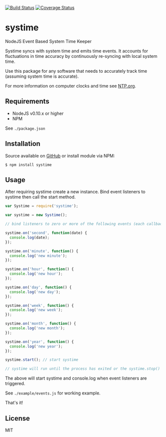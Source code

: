 [![Build Status](https://travis-ci.org/gregl83/systime.svg?branch=master)](https://travis-ci.org/gregl83/systime)
[![Coverage Status](https://coveralls.io/repos/gregl83/systime/badge.svg)](https://coveralls.io/r/gregl83/systime?branch=master)
# systime

NodeJS Event Based System Time Keeper

Systime syncs with system time and emits time events. It accounts for fluctuations in time accuracy by continuously re-syncing with local system time.

Use this package for any software that needs to accurately track time (assuming system time is accurate).

For more information on computer clocks and time see [NTP.org](http://www.ntp.org/ntpfaq/NTP-s-sw-clocks.htm).

## Requirements

- NodeJS v0.10.x or higher
- NPM

See `./package.json`

## Installation

Source available on [GitHub](https://github.com/gregl83/systime) or install module via NPM:

    $ npm install systime

## Usage

After requiring systime create a new instance. Bind event listeners to systime then call the start method.

```js
var Systime = require('systime');

var systime = new Systime();

// bind listeners to zero or more of the following events (each callback has a date object argument)

systime.on('second', function(date) {
  console.log(date);
});

systime.on('minute', function() {
  console.log('new minute');
});

systime.on('hour', function() {
  console.log('new hour');
});

systime.on('day', function() {
  console.log('new day');
});

systime.on('week', function() {
  console.log('new week');
});

systime.on('month', function() {
  console.log('new month');
});

systime.on('year', function() {
  console.log('new year');
});

systime.start(); // start systime

// systime will run until the process has exited or the systime.stop() method is called
```

The above will start systime and console.log when event listeners are triggered.

See `./example/events.js` for working example.

That's it!

## License

MIT